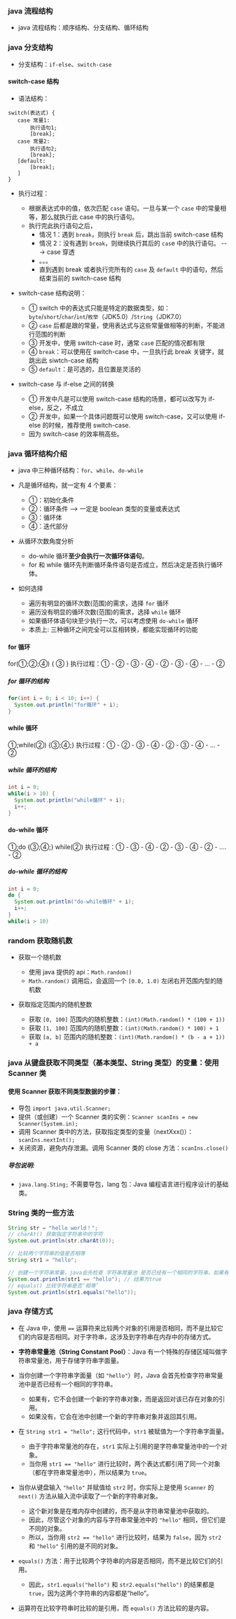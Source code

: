 ### java 流程结构

- java 流程结构：顺序结构、分支结构、循环结构

### java 分支结构

- 分支结构：`if-else`、`switch-case`

#### switch-case 结构

- 语法结构：

```
switch(表达式) {
   case 常量1:
       执行语句1;
       [break];
   case 常量2:
       执行语句2;
       [break];
   [default:
       [break];
   ]
}
```

- 执行过程：

  - 根据表达式中的值，依次匹配 `case` 语句。一旦与某一个 `case` 中的常量相等，那么就执行此 case 中的执行语句。
  - 执行完此执行语句之后，
    - 情况 1：遇到 `break`，则执行 `break` 后，跳出当前 switch-case 结构
    - 情况 2：没有遇到 `break`，则继续执行其后的 `cas`e 中的执行语句。 ---> case 穿透
    - 。。。
    - 直到遇到 break 或者执行完所有的 `case` 及 `default` 中的语句，然后结束当前的 switch-case 结构

- switch-case 结构说明：

  - ① switch 中的表达式只能是特定的数据类型，如：`byte`/`short`/`char`/`int`/`枚举`（JDK5.0）/`String`（JDK7.0）
  - ② `case` 后都是跟的常量，使用表达式与这些常量做相等的判断，不能进行范围的判断
  - ③ 开发中，使用 switch-case 时，通常 `cas`e 匹配的情况都有限
  - ④ `break`：可以使用在 switch-case 中，一旦执行此 break 关键字，就跳出此 siwtch-case 结构
  - ⑤ `default`：是可选的，且位置是灵活的

- switch-case 与 if-else 之间的转换
  - ① 开发中凡是可以使用 switch-case 结构的场景，都可以改写为 if-else，反之，不成立
  - ② 开发中，如果一个具体问题既可以使用 switch-case，又可以使用 if-else 的时候，推荐使用 switch-case.
  - 因为 switch-case 的效率稍高些。

### java 循环结构介绍

- java 中三种循环结构：`for`、`while`、`do-while`
- 凡是循环结构，就一定有 4 个要素：

  - ①：初始化条件
  - ②：循环条件 --> 一定是 boolean 类型的变量或表达式
  - ③：循环体
  - ④：迭代部分

- 从循环次数角度分析

  - do-while 循环**至少会执行一次循环体语句**。
  - for 和 while 循环先判断循环条件语句是否成立，然后决定是否执行循环体。

- 如何选择
  - 遍历有明显的循环次数(范围)的需求，选择 `for` 循环
  - 遍历没有明显的循环次数(范围)的需求，选择 `while` 循环
  - 如果循环体语句块至少执行一次，可以考虑使用 `do-while` 循环
  - 本质上: 三种循环之间完全可以互相转换，都能实现循环的功能

#### for 循环

for(①;②;④) { ③ }
执行过程：① - ② - ③ - ④ - ② - ③ - ④ - ... - ②

##### for 循环的结构

```java
for(int i = 0; i < 10; i++) {
  System.out.println("for循环" + i);
}
```

#### while 循环

①;while(②) {③;④;}
执行过程：① - ② - ③ - ④ - ② - ③ - ④ - ... - ②

##### while 循环的结构

```java
int i = 0;
while(i > 10) {
  System.out.println("while循环" + i);
  i++;
}
```

#### do-while 循环

①;do {③;④;} while(②)
执行过程：① - ③ - ④ - ② - ③ - ④ - ② - .... - ②

##### do-while 循环的结构

```java
int i = 0;
do {
  System.out.println("do-while循环" + i);
  i++;
}
while(i > 10)
```

### random 获取随机数

- 获取一个随机数

  - 使用 java 提供的 api：`Math.random()`
  - `Math.random()` 调用后，会返回一个 `[0.0, 1.0)` 左闭右开范围内型的随机数

- 获取指定范围内的随机整数

  - 获取 `[0, 100]` 范围内的随机整数：`(int)(Math.random() * (100 + 1))`
  - 获取 `[1, 100]` 范围内的随机整数：`(int)(Math.random() * 100) + 1`
  - 获取 `[a, b]` 范围内的随机整数：`(int)(Math.random() * (b - a + 1)) + a`

### java 从键盘获取不同类型（基本类型、String 类型）的变量：使用 Scanner 类

#### 使用 Scanner 获取不同类型数据的步骤：

- 导包 `import java.util.Scanner;`
- 提供（或创建）一个 Scanner 类的实例：`Scanner scanIns = new Scanner(System.in);`
- 调用 Scanner 类中的方法，获取指定类型的变量（nextXxx()）：`scanIns.nextInt();`
- 关闭资源，避免内存泄漏。调用 Scanner 类的 close 方法：`scanIns.close()`

##### 导包说明:

- `java.lang.Sting;` 不需要导包，lang 包：Java 编程语言进行程序设计的基础类。

### String 类的一些方法

```java
String str = "hello world！";
// charAt() 获取指定字符串中的字符
System.out.println(str.charAt(0));

// 比较两个字符串的值是否相等
String str1 = "hello";

// 创建一个字符串常量，java会先检查 字符串常量池 是否已经有一个相同的字符串，如果有不会创建一个新的字符串对象，而是返回对该已存在对象的引用
System.out.println(str1 == "hello"); // 结果为true
// equals() 比较字符串是否‘相等’
System.out.println(str1.equals("hello"));

```

### java 存储方式

- 在 Java 中，使用 `==` 运算符来比较两个对象的引用是否相同，而不是比较它们的内容是否相同。对于字符串，这涉及到字符串在内存中的存储方式。

- **字符串常量池（String Constant Pool）**：Java 有一个特殊的存储区域叫做字符串常量池，用于存储字符串字面量。
- 当你创建一个字符串字面量（如 `"hello"`）时，Java 会首先检查字符串常量池中是否已经有一个相同的字符串。
  - 如果有，它不会创建一个新的字符串对象，而是返回对该已存在对象的引用。
  - 如果没有，它会在池中创建一个新的字符串对象并返回其引用。
- 在 `String str1 = "hello";` 这行代码中，`str1` 被赋值为一个字符串字面量。
  - 由于字符串常量池的存在，`str1` 实际上引用的是字符串常量池中的一个对象。
  - 当你用 `str1 == "hello"` 进行比较时，两个表达式都引用了同一个对象（都在字符串常量池中），所以结果为 `true`。
- 当你从键盘输入 `"hello"` 并赋值给 `str2` 时，你实际上是使用 `Scanner` 的 `next()` 方法从输入流中读取了一个新的字符串对象。
  - 这个新对象是在堆内存中创建的，而不是从字符串常量池中获取的。
  - 因此，尽管这个对象的内容与字符串常量池中的 `"hello"` 相同，但它们是不同的对象。
  - 所以，当你用 `str2 == "hello"` 进行比较时，结果为 `false`，因为 `str2` 和 `"hello"` 引用的是不同的对象。
- `equals()` 方法：用于比较两个字符串的内容是否相同，而不是比较它们的引用。
  - 因此，`str1.equals("hello")` 和 `str2.equals("hello")` 的结果都是 `true`，因为这两个字符串的内容都是“hello”。
- 运算符在比较字符串时比较的是引用，而 `equals()` 方法比较的是内容。
